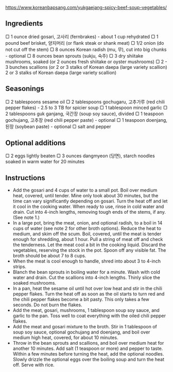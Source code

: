 https://www.koreanbapsang.com/yukgaejang-spicy-beef-soup-vegetables/

## Ingredients

▢ 1 ounce dried gosari, 고사리 (fernbrakes) - about 1 cup rehydrated
▢ 1 pound beef brisket, 양지머리 (or flank steak or shank meat)
▢ 1/2 onion (do not cut off the stem)
▢ 8 ounces Korean radish (mu, 무), cut into big chunks - optional
▢ 8 ounces bean sprouts (sukju, 숙주)
▢ 3 dry shiitake mushrooms, soaked (or 2 ounces fresh shiitake or oyster mushrooms)
▢ 2 - 3 bunches scallions (or 2 or 3 stalks of Korean daepa (large variety scallion) 2 or 3 stalks of Korean daepa (large variety scallion)

## Seasonings

▢ 2 tablespoons sesame oil
▢ 2 tablespoons gochugaru, 고추가루 (red chili pepper flakes) - 2.5 to 3 TB for spicier soup
▢ 1 tablespoon minced garlic
▢ 2 tablespoons guk ganjang, 국간장 (soup soy sauce), divided
▢ 1 teaspoon gochujang, 고추장 (red chili pepper paste) - optional
▢ 1 teaspoon doenjang, 된장 (soybean paste) - optional
▢ salt and pepper

## Optional additions

▢ 2 eggs lightly beaten
▢ 3 ounces dangmyeon (당면), starch noodles soaked in warm water for 20 minutes

## Instructions

- Add the gosari and 4 cups of water to a small pot. Boil over medium heat, covered, until tender. Mine only took about 30 minutes, but the time can vary significantly depending on gosari. Turn the heat off and let it cool in the cooking water. When ready to use, rinse in cold water and drain. Cut into 4-inch lengths, removing tough ends of the stems, if any. (See note 1.)
- In a large pot, bring the meat, onion, and optional radish, to a boil in 14 cups of water (see note 2 for other broth options). Reduce the heat to medium, and skim off the scum. Boil, covered, until the meat is tender enough for shredding, about 1 hour. Pull a string of meat off and check the tenderness. Let the meat cool a bit in the cooking liquid. Discard the vegetables, reserving the stock in the pot. Spoon off any visible fat. The broth should be about 7 to 8 cups.
- When the meat is cool enough to handle, shred into about 3 to 4-inch strips.
- Blanch the bean sprouts in boiling water for a minute. Wash with cold water and drain. Cut the scallions into 4-inch lengths. Thinly slice the soaked mushrooms.
- In a pan, heat the sesame oil until hot over low heat and stir in the chili pepper flakes. Turn the heat off as soon as the oil starts to turn red and the chili pepper flakes become a bit pasty. This only takes a few seconds. Do not burn the flakes.
- Add the meat, gosari, mushrooms, 1 tablespoon soup soy sauce, and garlic to the pan. Toss well to coat everything with the oiled chili pepper flakes.
- Add the meat and gosari mixture to the broth. Stir in 1 tablespoon of soup soy sauce, optional gochujang and doenjang, and boil over medium high heat, covered, for about 10 minutes.
- Throw in the bean sprouts and scallions, and boil over medium heat for another 10 minutes. Add salt (1 teaspoon or more) and pepper to taste. Within a few minutes before turning the heat, add the optional noodles. Slowly drizzle the optional eggs over the boiling soup and turn the heat off. Serve with rice.
